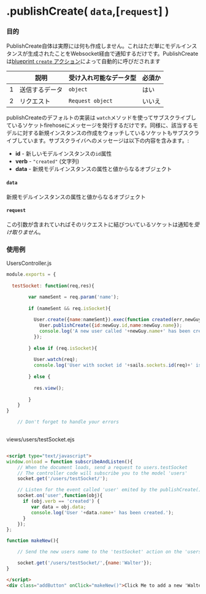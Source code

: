 # .publishCreate( `data`,[`request`] )
### 目的
PublishCreate自体は実際には何も作成しません。これはただ単にモデルインスタンスが生成されたことをWebsocket経由で通知するだけです。PublishCreateは[blueprint `create` アクション](https://github.com/balderdashy/sails-docs/blob/0.10/reference/Blueprints.md#create-a-record)によって自動的に呼びだされます

|   |     説明     | 受け入れ可能なデータ型 | 必須か |
|---|---------------------|---------------------|------------|
| 1 | 送信するデータ        |   `object`              |   はい       |
| 2 | リクエスト      |   `Request object` |   いいえ       |

publishCreateのデフォルトの実装は `watch`メソッドを使ってサブスクライブしているソケットfirehoseにメッセージを発行するだけです。同様に、該当するモデルに対する新規インスタンスの作成をウォッチしているソケットもサブスクライブしています。サブスクライバへのメッセージは以下の内容を含みます。:

+ **id** - 新しいモデルインスタンスの`id`属性
+ **verb**  - `"created"` (文字列)
+ **data** - 新規モデルインスタンスの属性と値からなるオブジェクト

#### `data`
新規モデルインスタンスの属性と値からなるオブジェクト

#### `request`
この引数が含まれていればそのリクエストに結びついているソケットは通知を*受け取りません*。

### 使用例
UsersController.js
```javascript
module.exports = {
    
  testSocket: function(req,res){

        var nameSent = req.param('name');
    
        if (nameSent && req.isSocket){
    
          User.create({name:nameSent}).exec(function created(err,newGuy){
            User.publishCreate({id:newGuy.id,name:newGuy.name});
            console.log('A new user called '+newGuy.name+' has been created');
          });
    
        } else if (req.isSocket){
    
          User.watch(req);
          console.log('User with socket id '+sails.sockets.id(req)+' is now subscribed to the model class \'users\'.');
        
        } else {
    
          res.view();
        
        }
    }
}

    // Don't forget to handle your errors
 
```

views/users/testSocket.ejs
```html

<script type="text/javascript">
window.onload = function subscribeAndListen(){
    // When the document loads, send a request to users.testSocket
    // The controller code will subscribe you to the model 'users'
    socket.get('/users/testSocket/');

    // Listen for the event called 'user' emited by the publishCreate() method.
    socket.on('user',function(obj){
      if (obj.verb == 'created') {
         var data = obj.data;
         console.log('User '+data.name+' has been created.');
      }
    });
};

function makeNew(){

    // Send the new users name to the 'testSocket' action on the 'users' controller

    socket.get('/users/testSocket/',{name:'Walter'});
}

</script>
<div class="addButton" onClick="makeNew()">Click Me to add a new 'Walter' ! </div>
```



<docmeta name="uniqueID" value="publishCreate671839">
<docmeta name="methodType" value="pubsub">
<docmeta name="importance" value="undefined">
<docmeta name="displayName" value=".publishCreate()">

